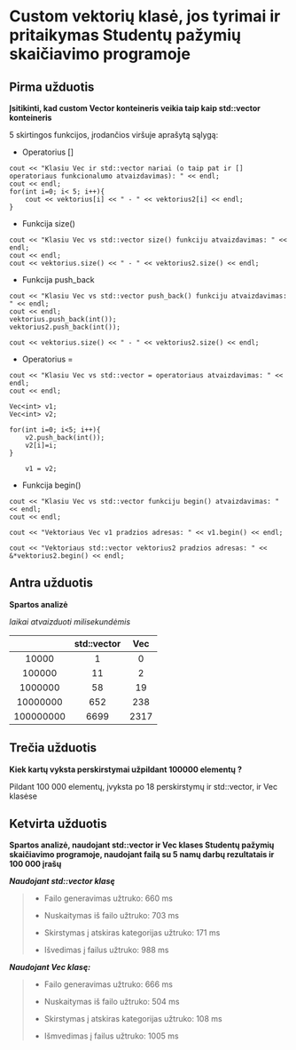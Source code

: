 # Custom vektorių klasė, jos tyrimai ir pritaikymas Studentų pažymių skaičiavimo programoje #

## Pirma užduotis ##

**Įsitikinti, kad custom Vector konteineris veikia taip kaip std::vector konteineris**

5 skirtingos funkcijos, įrodančios viršuje aprašytą sąlygą:

* Operatorius []
```
cout << "Klasiu Vec ir std::vector nariai (o taip pat ir [] operatoriaus funkcionalumo atvaizdavimas): " << endl;
cout << endl;
for(int i=0; i< 5; i++){
    cout << vektorius[i] << " - " << vektorius2[i] << endl;
}
```
* Funkcija size()
```
cout << "Klasiu Vec vs std::vector size() funkciju atvaizdavimas: " << endl;
cout << endl;
cout << vektorius.size() << " - " << vektorius2.size() << endl;
```
* Funkcija push_back
```
cout << "Klasiu Vec vs std::vector push_back() funkciju atvaizdavimas: " << endl;
cout << endl;
vektorius.push_back(int());
vektorius2.push_back(int());

cout << vektorius.size() << " - " << vektorius2.size() << endl;
```
* Operatorius =
```
cout << "Klasiu Vec vs std::vector = operatoriaus atvaizdavimas: " << endl;
cout << endl;

Vec<int> v1;
Vec<int> v2;

for(int i=0; i<5; i++){
    v2.push_back(int());
    v2[i]=i;
}

    v1 = v2;
```
* Funkcija begin()
```
cout << "Klasiu Vec vs std::vector funkciju begin() atvaizdavimas: " << endl;
cout << endl;

cout << "Vektoriaus Vec v1 pradzios adresas: " << v1.begin() << endl;

cout << "Vektoriaus std::vector vektorius2 pradzios adresas: " << &*vektorius2.begin() << endl;
```

## Antra užduotis ##

**Spartos analizė**

*laikai atvaizduoti milisekundėmis*

|           	| std::vector 	|  Vec 	|
|:---------:	|:-----------:	|:----:	|
|   10000   	|      1      	|   0  	|
|   100000  	|      11     	|   2  	|
|  1000000  	|      58     	|  19  	|
|  10000000 	|     652     	|  238 	|
| 100000000 	|     6699    	| 2317 	|


## Trečia užduotis ##

**Kiek kartų vyksta perskirstymai užpildant 100000 elementų ?**

Pildant 100 000 elementų, įvyksta po 18 perskirstymų ir std::vector, ir Vec klasėse

## Ketvirta užduotis ##

**Spartos analizė, naudojant std::vector ir Vec klases Studentų pažymių skaičiavimo programoje, naudojant failą su 5 namų darbų rezultatais ir 100 000 įrašų**

***Naudojant std::vector klasę***

> * Failo generavimas užtruko: 660 ms
>
> * Nuskaitymas iš failo užtruko: 703 ms
>
> * Skirstymas į atskiras kategorijas užtruko: 171 ms
>
> * Išvedimas į failus užtruko: 988 ms


***Naudojant Vec klasę:***

> * Failo generavimas užtruko: 666 ms
>
> * Nuskaitymas iš failo užtruko: 504 ms
>
> * Skirstymas į atskiras kategorijas užtruko: 108 ms
>
> * Išmvedimas į failus užtruko: 1005 ms





